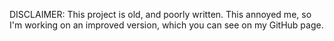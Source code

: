 DISCLAIMER: This project is old, and poorly written. 
This annoyed me, so I'm working on an improved version, which you can see on my GitHub page. 